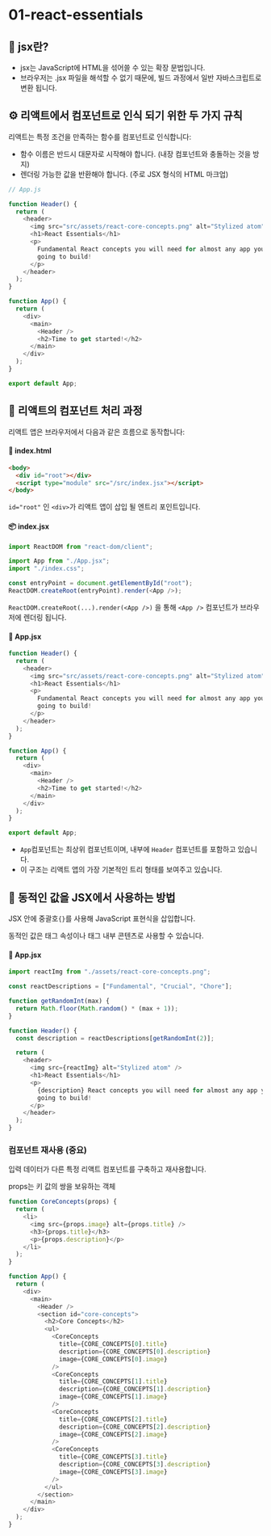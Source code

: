 # 01-react-essentials

## 🧩 jsx란?

- jsx는 JavaScript에 HTML을 섞어쓸 수 있는 확장 문법입니다.
- 브라우저는 .jsx 파일을 해석할 수 없기 때문에, 빌드 과정에서 일반 자바스크립트로 변환 됩니다.

## ⚙️ 리액트에서 컴포넌트로 인식 되기 위한 두 가지 규칙

리액트는 특정 조건을 만족하는 함수를 컴포넌트로 인식합니다:

- 함수 이름은 반드시 대문자로 시작해야 합니다. (내장 컴포넌트와 충돌하는 것을 방지)
- 렌더링 가능한 값을 반환해야 합니다. (주로 JSX 형식의 HTML 마크업)

```js
// App.js

function Header() {
  return (
    <header>
      <img src="src/assets/react-core-concepts.png" alt="Stylized atom" />
      <h1>React Essentials</h1>
      <p>
        Fundamental React concepts you will need for almost any app you are
        going to build!
      </p>
    </header>
  );
}

function App() {
  return (
    <div>
      <main>
        <Header />
        <h2>Time to get started!</h2>
      </main>
    </div>
  );
}

export default App;
```

## 🔁 리액트의 컴포넌트 처리 과정

리액트 앱은 브라우저에서 다음과 같은 흐름으로 동작합니다:

#### 📄 index.html

```html
<body>
  <div id="root"></div>
  <script type="module" src="/src/index.jsx"></script>
</body>
```

`id="root"` 인 `<div>`가 리액트 앱이 삽입 될 엔트리 포인트입니다.

#### 📦 index.jsx

```js
import ReactDOM from "react-dom/client";

import App from "./App.jsx";
import "./index.css";

const entryPoint = document.getElementById("root");
ReactDOM.createRoot(entryPoint).render(<App />);
```

`ReactDOM.createRoot(...).render(<App />)` 을 통해 `<App />` 컴포넌트가 브라우저에 렌더링 됩니다.

#### 🧱 App.jsx

```js
function Header() {
  return (
    <header>
      <img src="src/assets/react-core-concepts.png" alt="Stylized atom" />
      <h1>React Essentials</h1>
      <p>
        Fundamental React concepts you will need for almost any app you are
        going to build!
      </p>
    </header>
  );
}

function App() {
  return (
    <div>
      <main>
        <Header />
        <h2>Time to get started!</h2>
      </main>
    </div>
  );
}

export default App;
```

- `App`컴포넌트는 최상위 컴포넌트이며, 내부에 `Header` 컴포넌트를 포함하고 있습니다.
- 이 구조는 리액트 앱의 가장 기본적인 트리 형태를 보여주고 있습니다.

## 🧠 동적인 값을 JSX에서 사용하는 방법

JSX 안에 중괄호`{}`를 사용해 JavaScript 표현식을 삽입합니다.

동적인 값은 태그 속성이나 태그 내부 콘텐츠로 사용할 수 있습니다.

#### 🧱 App.jsx

```js
import reactImg from "./assets/react-core-concepts.png";

const reactDescriptions = ["Fundamental", "Crucial", "Chore"];

function getRandomInt(max) {
  return Math.floor(Math.random() * (max + 1));
}

function Header() {
  const description = reactDescriptions[getRandomInt(2)];

  return (
    <header>
      <img src={reactImg} alt="Stylized atom" />
      <h1>React Essentials</h1>
      <p>
        {description} React concepts you will need for almost any app you are
        going to build!
      </p>
    </header>
  );
}
```

### 컴포넌트 재사용 (중요)

입력 데이터가 다른 특정 리액트 컴포넌트를 구축하고 재사용합니다.

props는 키 값의 쌍을 보유하는 객체

```js
function CoreConcepts(props) {
  return (
    <li>
      <img src={props.image} alt={props.title} />
      <h3>{props.title}</h3>
      <p>{props.description}</p>
    </li>
  );
}

function App() {
  return (
    <div>
      <main>
        <Header />
        <section id="core-concepts">
          <h2>Core Concepts</h2>
          <ul>
            <CoreConcepts
              title={CORE_CONCEPTS[0].title}
              description={CORE_CONCEPTS[0].description}
              image={CORE_CONCEPTS[0].image}
            />
            <CoreConcepts
              title={CORE_CONCEPTS[1].title}
              description={CORE_CONCEPTS[1].description}
              image={CORE_CONCEPTS[1].image}
            />
            <CoreConcepts
              title={CORE_CONCEPTS[2].title}
              description={CORE_CONCEPTS[2].description}
              image={CORE_CONCEPTS[2].image}
            />
            <CoreConcepts
              title={CORE_CONCEPTS[3].title}
              description={CORE_CONCEPTS[3].description}
              image={CORE_CONCEPTS[3].image}
            />
          </ul>
        </section>
      </main>
    </div>
  );
}
```

